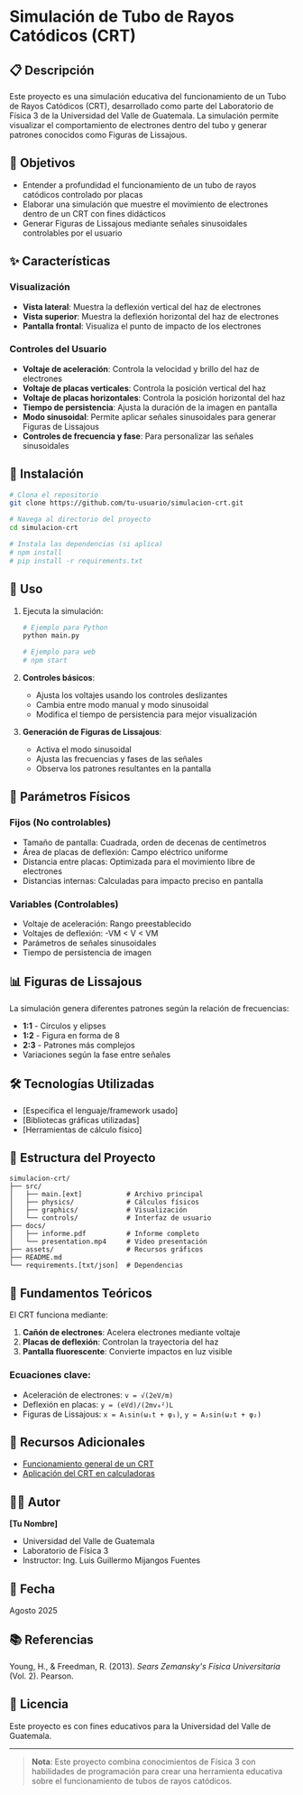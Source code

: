 # Simulación de Tubo de Rayos Catódicos (CRT)

## 📋 Descripción

Este proyecto es una simulación educativa del funcionamiento de un Tubo de Rayos Catódicos (CRT), desarrollado como parte del Laboratorio de Física 3 de la Universidad del Valle de Guatemala. La simulación permite visualizar el comportamiento de electrones dentro del tubo y generar patrones conocidos como Figuras de Lissajous.

## 🎯 Objetivos

- Entender a profundidad el funcionamiento de un tubo de rayos catódicos controlado por placas
- Elaborar una simulación que muestre el movimiento de electrones dentro de un CRT con fines didácticos
- Generar Figuras de Lissajous mediante señales sinusoidales controlables por el usuario

## ✨ Características

### Visualización
- **Vista lateral**: Muestra la deflexión vertical del haz de electrones
- **Vista superior**: Muestra la deflexión horizontal del haz de electrones
- **Pantalla frontal**: Visualiza el punto de impacto de los electrones

### Controles del Usuario
- **Voltaje de aceleración**: Controla la velocidad y brillo del haz de electrones
- **Voltaje de placas verticales**: Controla la posición vertical del haz
- **Voltaje de placas horizontales**: Controla la posición horizontal del haz
- **Tiempo de persistencia**: Ajusta la duración de la imagen en pantalla
- **Modo sinusoidal**: Permite aplicar señales sinusoidales para generar Figuras de Lissajous
- **Controles de frecuencia y fase**: Para personalizar las señales sinusoidales

## 🔧 Instalación

```bash
# Clona el repositorio
git clone https://github.com/tu-usuario/simulacion-crt.git

# Navega al directorio del proyecto
cd simulacion-crt

# Instala las dependencias (si aplica)
# npm install
# pip install -r requirements.txt
```

## 🚀 Uso

1. Ejecuta la simulación:
   ```bash
   # Ejemplo para Python
   python main.py
   
   # Ejemplo para web
   # npm start
   ```

2. **Controles básicos**:
   - Ajusta los voltajes usando los controles deslizantes
   - Cambia entre modo manual y modo sinusoidal
   - Modifica el tiempo de persistencia para mejor visualización

3. **Generación de Figuras de Lissajous**:
   - Activa el modo sinusoidal
   - Ajusta las frecuencias y fases de las señales
   - Observa los patrones resultantes en la pantalla

## 📐 Parámetros Físicos

### Fijos (No controlables)
- Tamaño de pantalla: Cuadrada, orden de decenas de centímetros
- Área de placas de deflexión: Campo eléctrico uniforme
- Distancia entre placas: Optimizada para el movimiento libre de electrones
- Distancias internas: Calculadas para impacto preciso en pantalla

### Variables (Controlables)
- Voltaje de aceleración: Rango preestablecido
- Voltajes de deflexión: -VM < V < VM
- Parámetros de señales sinusoidales
- Tiempo de persistencia de imagen

## 📊 Figuras de Lissajous

La simulación genera diferentes patrones según la relación de frecuencias:
- **1:1** - Círculos y elipses
- **1:2** - Figura en forma de 8
- **2:3** - Patrones más complejos
- Variaciones según la fase entre señales

## 🛠️ Tecnologías Utilizadas

- [Especifica el lenguaje/framework usado]
- [Bibliotecas gráficas utilizadas]
- [Herramientas de cálculo físico]

## 📁 Estructura del Proyecto

```
simulacion-crt/
├── src/
│   ├── main.[ext]           # Archivo principal
│   ├── physics/             # Cálculos físicos
│   ├── graphics/            # Visualización
│   └── controls/            # Interfaz de usuario
├── docs/
│   ├── informe.pdf          # Informe completo
│   └── presentation.mp4     # Video presentación
├── assets/                  # Recursos gráficos
├── README.md
└── requirements.[txt/json]  # Dependencias
```

## 📖 Fundamentos Teóricos

El CRT funciona mediante:
1. **Cañón de electrones**: Acelera electrones mediante voltaje
2. **Placas de deflexión**: Controlan la trayectoria del haz
3. **Pantalla fluorescente**: Convierte impactos en luz visible

### Ecuaciones clave:
- Aceleración de electrones: `v = √(2eV/m)`
- Deflexión en placas: `y = (eVd)/(2mv₀²)L`
- Figuras de Lissajous: `x = A₁sin(ω₁t + φ₁)`, `y = A₂sin(ω₂t + φ₂)`

## 🎥 Recursos Adicionales

- [Funcionamiento general de un CRT](https://youtu.be/h6_KQeBUoS8)
- [Aplicación del CRT en calculadoras](https://youtu.be/2BIx2x-Q2fE)

## 👨‍🎓 Autor

**[Tu Nombre]**
- Universidad del Valle de Guatemala
- Laboratorio de Física 3
- Instructor: Ing. Luis Guillermo Mijangos Fuentes

## 📅 Fecha

Agosto 2025

## 📚 Referencias

Young, H., & Freedman, R. (2013). *Sears Zemansky's Física Universitaria* (Vol. 2). Pearson.

## 📄 Licencia

Este proyecto es con fines educativos para la Universidad del Valle de Guatemala.

---

> **Nota**: Este proyecto combina conocimientos de Física 3 con habilidades de programación para crear una herramienta educativa sobre el funcionamiento de tubos de rayos catódicos.